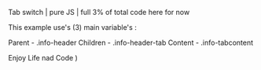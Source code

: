 Tab switch | pure JS | full 3% of total code here for now

This example use's (3) main variable's :

Parent - .info-header
Children - .info-header-tab
Content - .info-tabcontent

Enjoy Life nad Code )
